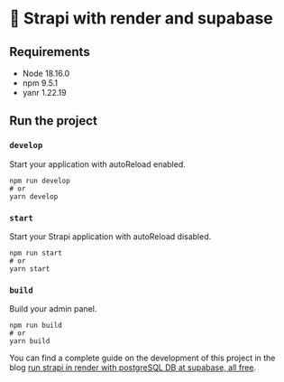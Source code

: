 # 🚀 Strapi with render and supabase

## Requirements
- Node 18.16.0
- npm 9.5.1
- yanr 1.22.19

## Run the project

### `develop`

Start your application with autoReload enabled.

```
npm run develop
# or
yarn develop
```

### `start`

Start your Strapi application with autoReload disabled.

```
npm run start
# or
yarn start
```

### `build`

Build your admin panel.

```
npm run build
# or
yarn build
```
You can find a complete guide on the development of this project
in the blog [run strapi in render with postgreSQL DB at supabase, all free](https://www.free-option.com/dev/strapi+postgresql+supabase+deployed-in-render).
